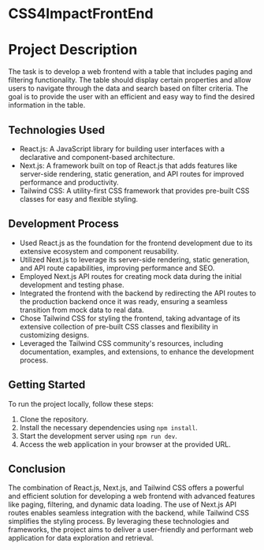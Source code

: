 # CSS4ImpactFrontEnd

# Project Description

The task is to develop a web frontend with a table that includes paging and filtering functionality. The table should display certain properties and allow users to navigate through the data and search based on filter criteria. The goal is to provide the user with an efficient and easy way to find the desired information in the table.

## Technologies Used

- React.js: A JavaScript library for building user interfaces with a declarative and component-based architecture.
- Next.js: A framework built on top of React.js that adds features like server-side rendering, static generation, and API routes for improved performance and productivity.
- Tailwind CSS: A utility-first CSS framework that provides pre-built CSS classes for easy and flexible styling.

## Development Process

- Used React.js as the foundation for the frontend development due to its extensive ecosystem and component reusability.
- Utilized Next.js to leverage its server-side rendering, static generation, and API route capabilities, improving performance and SEO.
- Employed Next.js API routes for creating mock data during the initial development and testing phase.
- Integrated the frontend with the backend by redirecting the API routes to the production backend once it was ready, ensuring a seamless transition from mock data to real data.
- Chose Tailwind CSS for styling the frontend, taking advantage of its extensive collection of pre-built CSS classes and flexibility in customizing designs.
- Leveraged the Tailwind CSS community's resources, including documentation, examples, and extensions, to enhance the development process.

## Getting Started

To run the project locally, follow these steps:

1. Clone the repository.
2. Install the necessary dependencies using `npm install`.
3. Start the development server using `npm run dev`.
4. Access the web application in your browser at the provided URL.

## Conclusion

The combination of React.js, Next.js, and Tailwind CSS offers a powerful and efficient solution for developing a web frontend with advanced features like paging, filtering, and dynamic data loading. The use of Next.js API routes enables seamless integration with the backend, while Tailwind CSS simplifies the styling process. By leveraging these technologies and frameworks, the project aims to deliver a user-friendly and performant web application for data exploration and retrieval.

